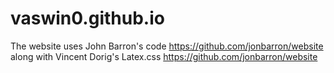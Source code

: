 # vaswin0.github.io

The website uses John Barron's code <https://github.com/jonbarron/website> along with Vincent Dorig's Latex.css
<https://github.com/jonbarron/website>
